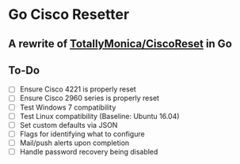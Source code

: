# Go Cisco Resetter
## A rewrite of [TotallyMonica/CiscoReset](https://github.com/TotallyMoinca/CiscoReset) in Go

## To-Do
- [ ] Ensure Cisco 4221 is properly reset
- [ ] Ensure Cisco 2960 series is properly reset
- [ ] Test Windows 7 compatibility
- [ ] Test Linux compatibility (Baseline: Ubuntu 16.04)
- [ ] Set custom defaults via JSON
- [ ] Flags for identifying what to configure
- [ ] Mail/push alerts upon completion
- [ ] Handle password recovery being disabled
